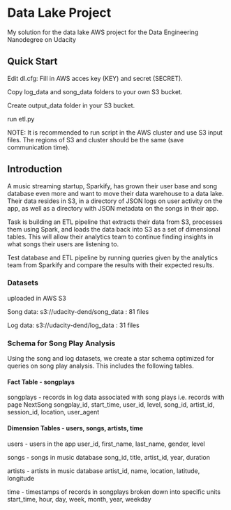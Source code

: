# Data Lake Project
My solution for the data lake  AWS project for the Data Engineering Nanodegree on Udacity

## Quick Start
Edit dl.cfg: Fill in AWS acces key (KEY) and secret (SECRET).

Copy log_data and song_data folders to your own S3 bucket.

Create output_data folder in your S3 bucket.

run etl.py

NOTE: It is recommended to run script in the AWS cluster and use S3 input files. The regions of S3 and cluster should be the same (save communication time).

## Introduction
A music streaming startup, Sparkify, has grown their user base and song database even more and want to move their data warehouse to a data lake. Their data resides in S3, in a directory of JSON logs on user activity on the app, as well as a directory with JSON metadata on the songs in their app.

Task is building an ETL pipeline that extracts their data from S3, processes them using Spark, and loads the data back into S3 as a set of dimensional tables. This will allow their analytics team to continue finding insights in what songs their users are listening to.

 Test database and ETL pipeline by running queries given by the analytics team from Sparkify and compare the results with their expected results.

### Datasets
uploaded in AWS S3

Song data: s3://udacity-dend/song_data : 81 files

Log data: s3://udacity-dend/log_data : 31 files

### Schema for Song Play Analysis

Using the song and log datasets, we create a star schema optimized for queries on song play analysis. This includes the following tables.

#### Fact Table - songplays
songplays - records in log data associated with song plays i.e. records with page NextSong
songplay_id, start_time, user_id, level, song_id, artist_id, session_id, location, user_agent

#### Dimension Tables - users, songs, artists, time
users - users in the app
user_id, first_name, last_name, gender, level

songs - songs in music database
song_id, title, artist_id, year, duration

artists - artists in music database
artist_id, name, location, latitude, longitude

time - timestamps of records in songplays broken down into specific units
start_time, hour, day, week, month, year, weekday

